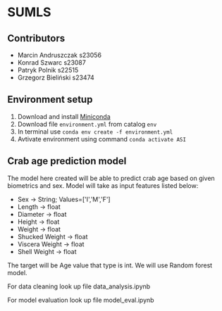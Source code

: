 # SUMLS

## Contributors
- Marcin Andruszczak s23056
- Konrad Szwarc s23087
- Patryk Polnik s22515
- Grzegorz Bieliński s23474

## Environment setup
1. Download and install [Miniconda](https://docs.anaconda.com/free/miniconda/index.html)
2. Download file `environment.yml` from catalog `env`
3. In terminal use `conda env create -f environment.yml`
4. Avtivate environment using command `conda activate ASI`

<h2>Crab age prediction model</h2>

<p>The model here created will be able to predict crab age based on given biometrics and sex. Model will take as input features listed below:</p>

<ul>
    <li>Sex -> String; Values=['I','M','F']</li>
    <li>Length -> float</li>
    <li>Diameter -> float</li>
    <li>Height -> float</li>
    <li>Weight -> float</li>
    <li>Shucked Weight -> float</li>
    <li>Viscera Weight -> float</li>
    <li>Shell Weight -> float</li>
</ul>

<p>The target will be Age value that type is int. We will use Random forest model.</p>

<p>For data cleaning look up file data_analysis.ipynb</p>

<p>For model evaluation look up file model_eval.ipynb</p>
